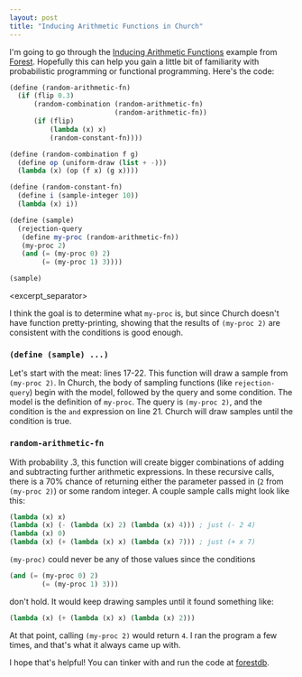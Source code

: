 ```yaml
---
layout: post
title: "Inducing Arithmetic Functions in Church"
---
```


I'm going to go through the [Inducing Arithmetic Functions](http://forestdb.org/models/arithmetic.html) example from [Forest](http://forestdb.org/). Hopefully this can help you gain a little bit of familiarity with probabilistic programming or functional programming. Here's the code:

```scheme
(define (random-arithmetic-fn)
  (if (flip 0.3)
      (random-combination (random-arithmetic-fn) 
                          (random-arithmetic-fn))
      (if (flip) 
          (lambda (x) x) 
          (random-constant-fn))))

(define (random-combination f g)
  (define op (uniform-draw (list + -)))
  (lambda (x) (op (f x) (g x))))

(define (random-constant-fn)
  (define i (sample-integer 10))
  (lambda (x) i))

(define (sample)
  (rejection-query
   (define my-proc (random-arithmetic-fn))
   (my-proc 2)
   (and (= (my-proc 0) 2)
        (= (my-proc 1) 3))))

(sample)
```

<excerpt_separator>

I think the goal is to determine what `my-proc` is, but since Church doesn't have function pretty-printing, showing that the results of `(my-proc 2)` are consistent with the conditions is good enough.

### `(define (sample) ...)`

Let's start with the meat: lines 17-22. This function will draw a sample from `(my-proc 2)`. In Church, the body of sampling functions (like `rejection-query`) begin with the model, followed by the query and some condition. The model is the definition of `my-proc`. The query is `(my-proc 2)`, and the condition is the `and` expression on line 21. Church will draw samples until the condition is true.

### `random-arithmetic-fn`

With probability .3, this function will create bigger combinations of adding and subtracting further arithmetic expressions. In these recursive calls, there is a 70% chance of returning either the parameter passed in (`2` from `(my-proc 2)`) or some random integer. A couple sample calls might look like this:

```scheme
(lambda (x) x)
(lambda (x) (- (lambda (x) 2) (lambda (x) 4))) ; just (- 2 4)
(lambda (x) 0)
(lambda (x) (+ (lambda (x) x) (lambda (x) 7))) ; just (+ x 7)
```

`(my-proc)` could never be any of those values since the conditions

```scheme
(and (= (my-proc 0) 2)
        (= (my-proc 1) 3)))
```

don't hold. It would keep drawing samples until it found something like: 

```scheme
(lambda (x) (+ (lambda (x) x) (lambda (x) 2)))
```

At that point, calling `(my-proc 2)` would return `4`. I ran the program a few times, and that's what it always came up with.

I hope that's helpful! You can tinker with and run the code at [forestdb](http://forestdb.org/models/arithmetic.html).
